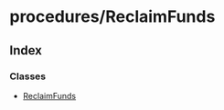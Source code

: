 # procedures/ReclaimFunds

## Index

### Classes

* [ReclaimFunds](../classes/_procedures_reclaimfunds_.reclaimfunds.md)

